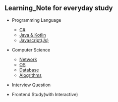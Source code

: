 ## Learning_Note for everyday study

- Programming Language
  - [C#](https://github.com/Dudu-Kim/Learning_Note/tree/main/Programming%20Language/C%23)
  - [Java & Kotlin](https://github.com/Dudu-Kim/Learning_Note/tree/main/Programming%20Language/Java%20%26%20Kotlin)
  - [Javascript(Js)](https://github.com/Dudu-Kim/Learning_Note/tree/main/Programming%20Language/Javascript)

- Computer Science
  - [Network](https://github.com/Dudu-Kim/Learning_Note/tree/main/Computer%20Science/Network)
  - [OS](https://github.com/Dudu-Kim/Learning_Note/tree/main/Computer%20Science/OS)
  - [Database](https://github.com/Dudu-Kim/Learning_Note/tree/main/Computer%20Science/Database)
  - [Alogrithms](https://github.com/Dudu-Kim/Learning_Note/tree/main/Computer%20Science/Alogrithms)

- Interview Question 
  
- Frontend Study(with Interactive)
